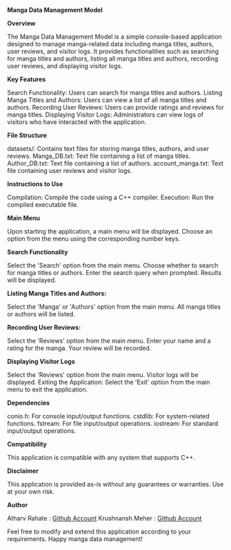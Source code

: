 **Manga Data Management Model**

**Overview**

The Manga Data Management Model is a simple console-based application designed to manage manga-related data including manga titles, authors, user reviews, and visitor logs. It provides functionalities such as searching for manga titles and authors, listing all manga titles and authors, recording user reviews, and displaying visitor logs.

**Key Features**

Search Functionality: Users can search for manga titles and authors.
Listing Manga Titles and Authors: Users can view a list of all manga titles and authors.
Recording User Reviews: Users can provide ratings and reviews for manga titles.
Displaying Visitor Logs: Administrators can view logs of visitors who have interacted with the application.

**File Structure**

datasets/: Contains text files for storing manga titles, authors, and user reviews.
Manga_DB.txt: Text file containing a list of manga titles.
Author_DB.txt: Text file containing a list of authors.
account_manga.txt: Text file containing user reviews and visitor logs.

**Instructions to Use**

Compilation: Compile the code using a C++ compiler.
Execution: Run the compiled executable file.

**Main Menu**

Upon starting the application, a main menu will be displayed.
Choose an option from the menu using the corresponding number keys.

**Search Functionality**

Select the 'Search' option from the main menu.
Choose whether to search for manga titles or authors.
Enter the search query when prompted.
Results will be displayed.

**Listing Manga Titles and Authors:**

Select the 'Manga' or 'Authors' option from the main menu.
All manga titles or authors will be listed.

**Recording User Reviews:**

Select the 'Reviews' option from the main menu.
Enter your name and a rating for the manga.
Your review will be recorded.

**Displaying Visitor Logs**

Select the 'Reviews' option from the main menu.
Visitor logs will be displayed.
Exiting the Application:
Select the 'Exit' option from the main menu to exit the application.

**Dependencies**

conio.h: For console input/output functions.
cstdlib: For system-related functions.
fstream: For file input/output operations.
iostream: For standard input/output operations.

**Compatibility**

This application is compatible with any system that supports C++.

**Disclaimer**

This application is provided as-is without any guarantees or warranties. Use at your own risk.

**Author**

Atharv Rahate : [Github Account](https://github.com/Atharvdrahate296)
Krushnansh Meher : [Github Account](https://github.com/Krushnansh22)

Feel free to modify and extend this application according to your requirements. Happy manga data management!